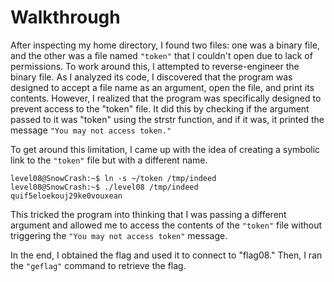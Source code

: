 # Walkthrough

After inspecting my home directory, I found two files: one was a binary file, and the other was a file named `"token"` that I couldn't open due to lack of permissions. To work around this, I attempted to reverse-engineer the binary file. As I analyzed its code, I discovered that the program was designed to accept a file name as an argument, open the file, and print its contents. However, I realized that the program was specifically designed to prevent access to the "token" file. It did this by checking if the argument passed to it was "token" using the strstr function, and if it was, it printed the message `"You may not access token."`

To get around this limitation, I came up with the idea of creating a symbolic link to the `"token"` file but with a different name. 
```
level08@SnowCrash:~$ ln -s ~/token /tmp/indeed
level08@SnowCrash:~$ ./level08 /tmp/indeed
quif5eloekouj29ke0vouxean
```
This tricked the program into thinking that I was passing a different argument and allowed me to access the contents of the `"token"` file without triggering the `"You may not access token"` message.

In the end, I obtained the flag and used it to connect to "flag08." Then, I ran the `"geflag"` command to retrieve the flag.